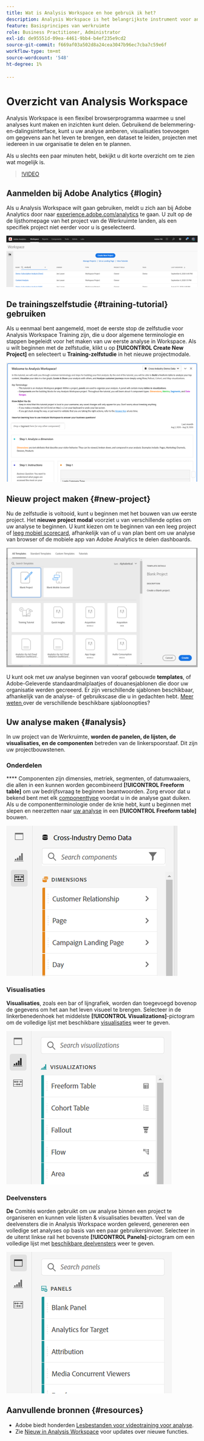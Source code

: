 ```yaml
---
title: Wat is Analysis Workspace en hoe gebruik ik het?
description: Analysis Workspace is het belangrijkste instrument voor analyse van Adobe Analytics. Het laat u panelen, lijsten, visualisaties, en andere componenten gebruiken om gegevens aan het leven te brengen, een dataset te leiden, projecten, onder andere mogelijkheden te delen en te plannen.
feature: Basisprincipes van werkruimte
role: Business Practitioner, Administrator
exl-id: de95551d-09ea-4461-9bb4-b4ef235e9cd2
source-git-commit: f669af03a502d8a24cea3047b96ec7cba7c59e6f
workflow-type: tm+mt
source-wordcount: '548'
ht-degree: 1%

---
```


# Overzicht van Analysis Workspace

Analysis Workspace is een flexibel browserprogramma waarmee u snel analyses kunt maken en inzichten kunt delen. Gebruikend de belemmering-en-dalingsinterface, kunt u uw analyse amberen, visualisaties toevoegen om gegevens aan het leven te brengen, een dataset te leiden, projecten met iedereen in uw organisatie te delen en te plannen.

Als u slechts een paar minuten hebt, bekijkt u dit korte overzicht om te zien wat mogelijk is.

>[!VIDEO](https://video.tv.adobe.com/v/26266/?quality=12)

## Aanmelden bij Adobe Analytics {#login}

Als u Analysis Workspace wilt gaan gebruiken, meldt u zich aan bij Adobe Analytics door naar [experience.adobe.com/analytics](http://experience.adobe.com/analytics) te gaan. U zult op de de lijsthomepage van het project van de Werkruimte landen, als een specifiek project niet eerder voor u is geselecteerd.

![](assets/login-analytics.png)

## De trainingszelfstudie {#training-tutorial} gebruiken

Als u eenmaal bent aangemeld, moet de eerste stop de zelfstudie voor Analysis Workspace Training zijn, die u door algemene terminologie en stappen begeleidt voor het maken van uw eerste analyse in Workspace. Als u wilt beginnen met de zelfstudie, klikt u op **[!UICONTROL Create New Project]** en selecteert u **Training-zelfstudie** in het nieuwe projectmodale.

![](assets/training-tutorial.png)

## Nieuw project maken {#new-project}

Nu de zelfstudie is voltooid, kunt u beginnen met het bouwen van uw eerste project. Het **nieuwe project modal** voorziet u van verschillende opties om uw analyse te beginnen. U kunt kiezen om te beginnen van een leeg project of [leeg mobiel scorecard](https://experienceleague.adobe.com/docs/analytics/analyze/mobapp/curator.html), afhankelijk van of u van plan bent om uw analyse van browser of de mobiele app van Adobe Analytics te delen dashboards.

![](assets/create-new-project.png)

U kunt ook met uw analyse beginnen van vooraf gebouwde **templates**, of Adobe-Geleverde standaardmalplaatjes of douanesjablonen die door uw organisatie werden gecreeerd. Er zijn verschillende sjablonen beschikbaar, afhankelijk van de analyse- of gebruikscase die u in gedachten hebt. [Meer weten ](https://experienceleague.adobe.com/docs/analytics/analyze/analysis-workspace/build-workspace-project/starter-projects.html) over de verschillende beschikbare sjabloonopties?

## Uw analyse maken {#analysis}

In uw project van de Werkruimte, **worden de panelen, de lijsten, de visualisaties, en de componenten** betreden van de linkerspoorstaaf. Dit zijn uw projectbouwstenen.

### Onderdelen

**** Componenten zijn dimensies, metriek, segmenten, of datumwaaiers, die allen in een kunnen worden gecombineerd  **[!UICONTROL Freeform table]** om uw bedrijfsvraag te beginnen beantwoorden. Zorg ervoor dat u bekend bent met elk [componenttype](/help/analyze/analysis-workspace/components/analysis-workspace-components.md) voordat u in de analyse gaat duiken. Als u de componentterminologie onder de knie hebt, kunt u beginnen met slepen en neerzetten naar [uw analyse](https://experienceleague.adobe.com/docs/analytics/analyze/analysis-workspace/build-workspace-project/t-freeform-project.html) in een **[!UICONTROL Freeform table]** bouwen.

![](assets/build-components.png)

### Visualisaties

**Visualisaties**, zoals een bar of lijngrafiek, worden dan toegevoegd bovenop de gegevens om het aan het leven visueel te brengen. Selecteer in de linkerbenedenhoek het middelste **[!UICONTROL Visualizations]**-pictogram om de volledige lijst met beschikbare [visualisaties](https://experienceleague.adobe.com/docs/analytics/analyze/analysis-workspace/visualizations/freeform-analysis-visualizations.html) weer te geven.

![](assets/build-visualizations.png)

### Deelvensters

**De** Comités worden gebruikt om uw analyse binnen een project te organiseren en kunnen vele lijsten &amp; visualisaties bevatten. Veel van de deelvensters die in Analysis Workspace worden geleverd, genereren een volledige set analyses op basis van een paar gebruikersinvoer. Selecteer in de uiterst linkse rail het bovenste **[!UICONTROL Panels]**-pictogram om een volledige lijst met [beschikbare deelvensters](https://experienceleague.adobe.com/docs/analytics/analyze/analysis-workspace/panels/panels.html) weer te geven.

![](assets/build-panels.png)

## Aanvullende bronnen {#resources}

* Adobe biedt honderden [Lesbestanden voor videotraining voor analyse](https://experienceleague.adobe.com/docs/analytics-learn/tutorials/overview.html).
* Zie [Nieuw in Analysis Workspace](/help/analyze/analysis-workspace/new-features-in-analysis-workspace.md) voor updates over nieuwe functies.
